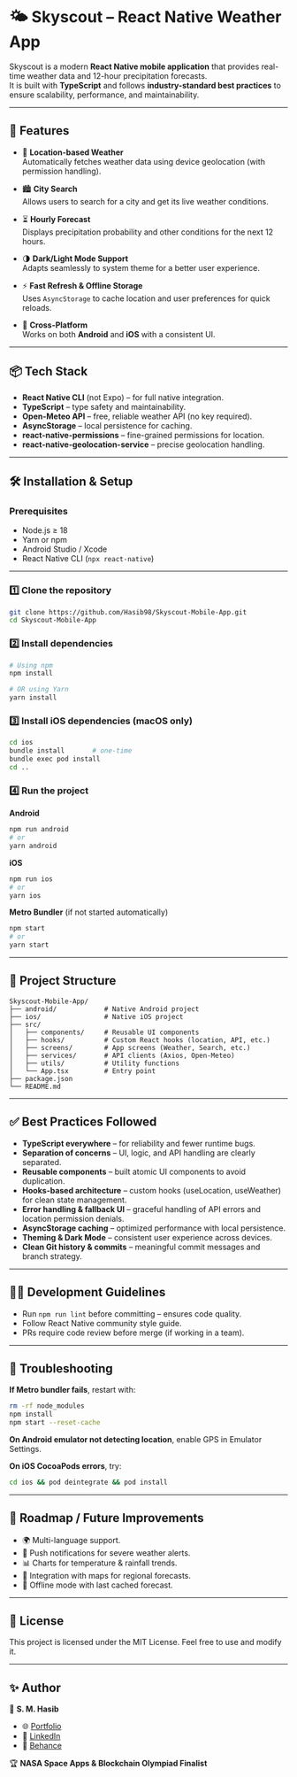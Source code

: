 # 🌤️ Skyscout – React Native Weather App

Skyscout is a modern **React Native mobile application** that provides real-time weather data and 12-hour precipitation forecasts.  
It is built with **TypeScript** and follows **industry-standard best practices** to ensure scalability, performance, and maintainability.

---

## 🚀 Features

- 📍 **Location-based Weather**  
  Automatically fetches weather data using device geolocation (with permission handling).

- 🏙️ **City Search**  
  Allows users to search for a city and get its live weather conditions.

- ⏳ **Hourly Forecast**  
  Displays precipitation probability and other conditions for the next 12 hours.

- 🌗 **Dark/Light Mode Support**  
  Adapts seamlessly to system theme for a better user experience.

- ⚡ **Fast Refresh & Offline Storage**  
  Uses `AsyncStorage` to cache location and user preferences for quick reloads.

- 📱 **Cross-Platform**  
  Works on both **Android** and **iOS** with a consistent UI.

---

## 📦 Tech Stack

- **React Native CLI** (not Expo) – for full native integration.  
- **TypeScript** – type safety and maintainability.  
- **Open-Meteo API** – free, reliable weather API (no key required).  
- **AsyncStorage** – local persistence for caching.  
- **react-native-permissions** – fine-grained permissions for location.  
- **react-native-geolocation-service** – precise geolocation handling.  

---

## 🛠 Installation & Setup

### Prerequisites
- Node.js ≥ 18
- Yarn or npm
- Android Studio / Xcode
- React Native CLI (`npx react-native`)

---

### 1️⃣ Clone the repository
```sh
git clone https://github.com/Hasib98/Skyscout-Mobile-App.git
cd Skyscout-Mobile-App
```

### 2️⃣ Install dependencies
```sh
# Using npm
npm install

# OR using Yarn
yarn install
```

### 3️⃣ Install iOS dependencies (macOS only)
```sh
cd ios
bundle install       # one-time
bundle exec pod install
cd ..
```

### 4️⃣ Run the project

**Android**
```sh
npm run android
# or
yarn android
```

**iOS**
```sh
npm run ios
# or
yarn ios
```

**Metro Bundler** (if not started automatically)
```sh
npm start
# or
yarn start
```

---

## 📂 Project Structure

```
Skyscout-Mobile-App/
├── android/            # Native Android project
├── ios/                # Native iOS project
├── src/
│   ├── components/     # Reusable UI components
│   ├── hooks/          # Custom React hooks (location, API, etc.)
│   ├── screens/        # App screens (Weather, Search, etc.)
│   ├── services/       # API clients (Axios, Open-Meteo)
│   ├── utils/          # Utility functions
│   └── App.tsx         # Entry point
├── package.json
└── README.md
```

---

## ✅ Best Practices Followed

- **TypeScript everywhere** – for reliability and fewer runtime bugs.
- **Separation of concerns** – UI, logic, and API handling are clearly separated.
- **Reusable components** – built atomic UI components to avoid duplication.
- **Hooks-based architecture** – custom hooks (useLocation, useWeather) for clean state management.
- **Error handling & fallback UI** – graceful handling of API errors and location permission denials.
- **AsyncStorage caching** – optimized performance with local persistence.
- **Theming & Dark Mode** – consistent user experience across devices.
- **Clean Git history & commits** – meaningful commit messages and branch strategy.

---

## 🧑‍💻 Development Guidelines

- Run `npm run lint` before committing – ensures code quality.
- Follow React Native community style guide.
- PRs require code review before merge (if working in a team).

---

## 🐛 Troubleshooting

**If Metro bundler fails**, restart with:
```sh
rm -rf node_modules
npm install
npm start --reset-cache
```

**On Android emulator not detecting location**, enable GPS in Emulator Settings.

**On iOS CocoaPods errors**, try:
```sh
cd ios && pod deintegrate && pod install
```

---

## 🚀 Roadmap / Future Improvements

- 🌍 Multi-language support.
- 🔔 Push notifications for severe weather alerts.
- 📊 Charts for temperature & rainfall trends.
- 🧭 Integration with maps for regional forecasts.
- 💾 Offline mode with last cached forecast.

---

## 📜 License

This project is licensed under the MIT License. Feel free to use and modify it.

---

## ✨ Author

👤 **S. M. Hasib**

- 🌐 [Portfolio](http://smhasib.com)
- 💼 [LinkedIn](https://www.linkedin.com/in/s-m-hasib-1627a6161/)
- 🎨 [Behance](https://www.behance.net/sm_hasib)

🏆 **NASA Space Apps & Blockchain Olympiad Finalist**